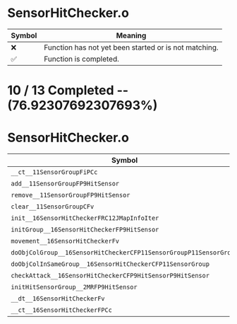 # SensorHitChecker.o
| Symbol | Meaning 
| ------------- | ------------- 
| :x: | Function has not yet been started or is not matching. 
| :white_check_mark: | Function is completed. 


# 10 / 13 Completed -- (76.92307692307693%)
# SensorHitChecker.o
| Symbol | Decompiled? |
| ------------- | ------------- |
| `__ct__11SensorGroupFiPCc` | :white_check_mark: |
| `add__11SensorGroupFP9HitSensor` | :white_check_mark: |
| `remove__11SensorGroupFP9HitSensor` | :white_check_mark: |
| `clear__11SensorGroupCFv` | :white_check_mark: |
| `init__16SensorHitCheckerFRC12JMapInfoIter` | :white_check_mark: |
| `initGroup__16SensorHitCheckerFP9HitSensor` | :white_check_mark: |
| `movement__16SensorHitCheckerFv` | :white_check_mark: |
| `doObjColGroup__16SensorHitCheckerCFP11SensorGroupP11SensorGroup` | :x: |
| `doObjColInSameGroup__16SensorHitCheckerCFP11SensorGroup` | :x: |
| `checkAttack__16SensorHitCheckerCFP9HitSensorP9HitSensor` | :x: |
| `initHitSensorGroup__2MRFP9HitSensor` | :white_check_mark: |
| `__dt__16SensorHitCheckerFv` | :white_check_mark: |
| `__ct__16SensorHitCheckerFPCc` | :white_check_mark: |
